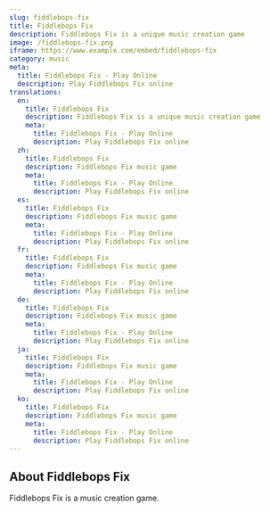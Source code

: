 ```yaml
---
slug: fiddlebops-fix
title: Fiddlebops Fix
description: Fiddlebops Fix is a unique music creation game
image: /fiddlebops-fix.png
iframe: https://www.example.com/embed/fiddlebops-fix
category: music
meta:
  title: Fiddlebops Fix - Play Online
  description: Play Fiddlebops Fix online
translations:
  en:
    title: Fiddlebops Fix
    description: Fiddlebops Fix is a unique music creation game
    meta:
      title: Fiddlebops Fix - Play Online
      description: Play Fiddlebops Fix online
  zh:
    title: Fiddlebops Fix
    description: Fiddlebops Fix music game
    meta:
      title: Fiddlebops Fix - Play Online
      description: Play Fiddlebops Fix online
  es:
    title: Fiddlebops Fix
    description: Fiddlebops Fix music game
    meta:
      title: Fiddlebops Fix - Play Online
      description: Play Fiddlebops Fix online
  fr:
    title: Fiddlebops Fix
    description: Fiddlebops Fix music game
    meta:
      title: Fiddlebops Fix - Play Online
      description: Play Fiddlebops Fix online
  de:
    title: Fiddlebops Fix
    description: Fiddlebops Fix music game
    meta:
      title: Fiddlebops Fix - Play Online
      description: Play Fiddlebops Fix online
  ja:
    title: Fiddlebops Fix
    description: Fiddlebops Fix music game
    meta:
      title: Fiddlebops Fix - Play Online
      description: Play Fiddlebops Fix online
  ko:
    title: Fiddlebops Fix
    description: Fiddlebops Fix music game
    meta:
      title: Fiddlebops Fix - Play Online
      description: Play Fiddlebops Fix online
---
```


## About Fiddlebops Fix

Fiddlebops Fix is a music creation game.
